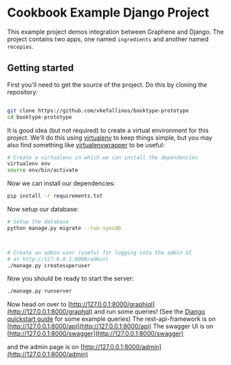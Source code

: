 Cookbook Example Django Project
===============================

This example project demos integration between Graphene and Django.
The project contains two apps, one named `ingredients` and another
named `recepies`.

Getting started
---------------

First you'll need to get the source of the project. Do this by cloning the
repository:

```bash

git clone https://github.com/vkefallinos/booktype-prototype
cd booktype-prototype
```

It is good idea (but not required) to create a virtual environment
for this project. We'll do this using
[virtualenv](http://docs.python-guide.org/en/latest/dev/virtualenvs/)
to keep things simple,
but you may also find something like
[virtualenvwrapper](https://virtualenvwrapper.readthedocs.org/en/latest/)
to be useful:

```bash
# Create a virtualenv in which we can install the dependencies
virtualenv env
source env/bin/activate
```

Now we can install our dependencies:

```bash
pip install -r requirements.txt
```

Now setup our database:

```bash
# Setup the database
python manage.py migrate --run-syncdb



# Create an admin user (useful for logging into the admin UI
# at http://127.0.0.1:8000/admin)
./manage.py createsuperuser
```

Now you should be ready to start the server:

```bash
./manage.py runserver
```

Now head on over to
[http://127.0.0.1:8000/graphiql](http://127.0.0.1:8000/graphql)
and run some queries!
(See the [Django quickstart guide](http://graphene-python.org/docs/quickstart-django/)
for some example queries)
The rest-api-framework is on
[http://127.0.0.1:8000/api](http://127.0.0.1:8000/api)
The swagger UI is on
[http://127.0.0.1:8000/swagger](http://127.0.0.1:8000/swagger)

and the admin page is on 
[http://127.0.0.1:8000/admin](http://127.0.0.1:8000/admin)

